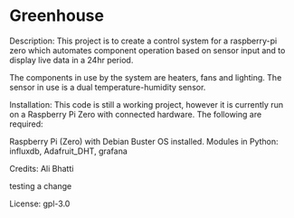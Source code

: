 # Greenhouse

Description:
This project is to create a control system for a raspberry-pi zero which automates component operation based on sensor input and to display live data in a 24hr period. 

The components in use by the system are heaters, fans and lighting. The sensor in use is a dual temperature-humidity sensor. 

Installation:
This code is still a working project, however it is currently run on a Raspberry Pi Zero with connected hardware. The following are required:

Raspberry Pi (Zero) with Debian Buster OS installed.  Modules in Python: influxdb, Adafruit_DHT, grafana

Credits:
Ali Bhatti 

testing a change

License:
gpl-3.0

